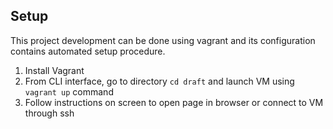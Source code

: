 ## Setup

This project development can be done using vagrant and its configuration contains automated setup procedure.

1. Install Vagrant
2. From CLI interface, go to directory `cd draft` and launch VM using `vagrant up` command
3. Follow instructions on screen to open page in browser or connect to VM through ssh
